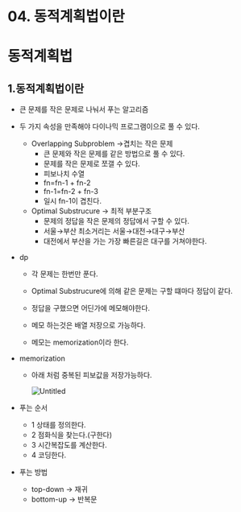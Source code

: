 # 04. 동적계획법이란

# 동적계획법

## 1.동적계획법이란

- 큰 문제를 작은 문제로 나눠서 푸는 알고리즘
- 두 가지 속성을 만족해야 다이나믹 프로그램이으로 풀 수 있다.
    - Overlapping Subproblem →겹치는 작은 문제
        - 큰 문제와 작은 문제를 같은 방법으로 풀 수 있다.
        - 문제를 작은 문제로 쪼갤 수 있다.
        - 피보나치 수열
        - fn=fn-1 + fn-2
        - fn-1=fn-2 + fn-3
        - 일시 fn-1이 겹친다.
    - Optimal Substrucure → 최적 부분구조
        - 문제의 정답을 작은 문제의 정답에서 구할 수 있다.
        - 서울→부산 최소거리는 서울→대전→대구→부산
        - 대전에서 부산을 가는 가장 빠른길은 대구를 거쳐야한다.
- dp
    - 각 문제는 한번만 푼다.

    - Optimal Substrucure에 의해 같은 문제는 구할 떄마다 정답이 같다.
    - 정답을 구했으면 어딘가에 메모해야한다.
    - 메모 하는것은 배열 저장으로 가능하다.
    - 메모는 memorization이라 한다.
- memorization
    - 아래 처럼 중복된 피보값을 저장가능하다.
        
        ![Untitled](https://user-images.githubusercontent.com/76714485/135571463-53ab6285-3a95-4a75-b6e7-74443bad7e8e.png)
        
- 푸는 순서
    - 1 상태를 정의한다.
    - 2 점화식을 찾는다.(구한다)
    - 3 시간복잡도를 계산한다.
    - 4 코딩한다.
- 푸는 방법
    - top-down → 재귀
    - bottom-up → 반복문
